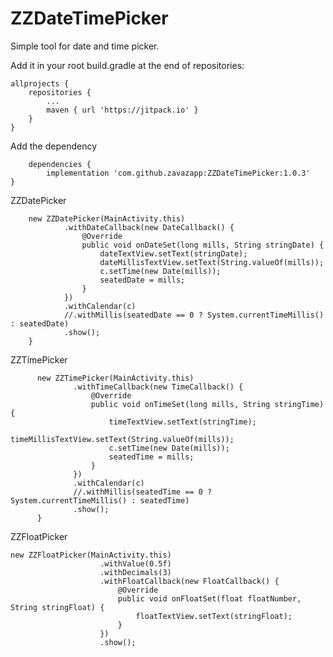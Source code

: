 # ZZDateTimePicker
Simple tool for date and time picker.

Add it in your root build.gradle at the end of repositories:

	allprojects {
		repositories {
			...
			maven { url 'https://jitpack.io' }
		}
	}
        
Add the dependency

        dependencies {
	        implementation 'com.github.zavazapp:ZZDateTimePicker:1.0.3'
	}

ZZDatePicker

        new ZZDatePicker(MainActivity.this)
                .withDateCallback(new DateCallback() {
                    @Override
                    public void onDateSet(long mills, String stringDate) {
                        dateTextView.setText(stringDate);
                        dateMillisTextView.setText(String.valueOf(mills));
                        c.setTime(new Date(mills));
                        seatedDate = mills;
                    }
                })
                .withCalendar(c)
                //.withMillis(seatedDate == 0 ? System.currentTimeMillis() : seatedDate)
                .show();
        }


ZZTimePicker

          new ZZTimePicker(MainActivity.this)
                  .withTimeCallback(new TimeCallback() {
                      @Override
                      public void onTimeSet(long mills, String stringTime) {
                          timeTextView.setText(stringTime);
                          timeMillisTextView.setText(String.valueOf(mills));
                          c.setTime(new Date(mills));
                          seatedTime = mills;
                      }
                  })
                  .withCalendar(c)
                  //.withMillis(seatedTime == 0 ? System.currentTimeMillis() : seatedTime)
                  .show();
          }

ZZFloatPicker

	new ZZFloatPicker(MainActivity.this)
                        .withValue(0.5f)
                        .withDecimals(3)
                        .withFloatCallback(new FloatCallback() {
                            @Override
                            public void onFloatSet(float floatNumber, String stringFloat) {
                                floatTextView.setText(stringFloat);
                            }
                        })
                        .show();
